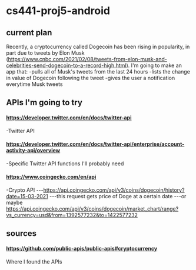 # cs441-proj5-android

## current plan
Recently, a cryptocurrency called Dogecoin has been rising in popularity, in part due to tweets by Elon Musk (https://www.cnbc.com/2021/02/08/tweets-from-elon-musk-and-celebrities-send-dogecoin-to-a-record-high.html).
I'm going to make an app that:
-pulls all of Musk's tweets from the last 24 hours
-lists the change in value of Dogecoin following the tweet
-gives the user a notification everytime Musk tweets 

## APIs I'm going to try
#### https://developer.twitter.com/en/docs/twitter-api
-Twitter API

#### https://developer.twitter.com/en/docs/twitter-api/enterprise/account-activity-api/overview
-Specific Twitter API functions I'll probably need

#### https://www.coingecko.com/en/api
-Crypto API
---https://api.coingecko.com/api/v3/coins/dogecoin/history?date=15-03-2021
---this request gets price of Doge at a certain date
---or maybe https://api.coingecko.com/api/v3/coins/dogecoin/market_chart/range?vs_currency=usd&from=1392577232&to=1422577232


## sources
#### https://github.com/public-apis/public-apis#cryptocurrency
Where I found the APIs